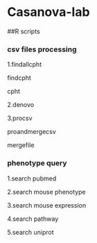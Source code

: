 # Casanova-lab
##R scripts

### csv files processing
1.findallcpht

  findcpht
  
  cpht
  
2.denovo

3.procsv
  
  proandmergecsv
  
  mergefile


### phenotype query
1.search pubmed

2.search mouse phenotype

3.search mouse expression

4.search pathway

5.search uniprot
